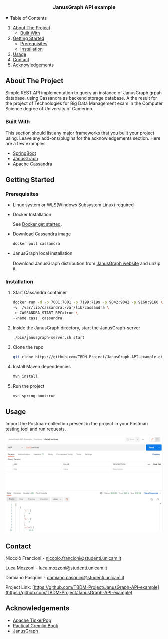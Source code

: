 <h3 align="center">JanusGraph API example</h3>


<!-- TABLE OF CONTENTS -->
<details open="open">
  <summary>Table of Contents</summary>
  <ol>
    <li>
      <a href="#about-the-project">About The Project</a>
      <ul>
        <li><a href="#built-with">Built With</a></li>
      </ul>
    </li>
    <li>
      <a href="#getting-started">Getting Started</a>
      <ul>
        <li><a href="#prerequisites">Prerequisites</a></li>
        <li><a href="#installation">Installation</a></li>
      </ul>
    </li>
    <li><a href="#usage">Usage</a></li>
    <li><a href="#contact">Contact</a></li>
    <li><a href="#acknowledgements">Acknowledgements</a></li>
  </ol>
</details>



<!-- ABOUT THE PROJECT -->
## About The Project
Simple REST API implementation to query an instance of JanusGraph grpah database, using Cassandra as backend storage database. A the result for the project of Technologies for Big Data Management exam in the Computer Science degree of University of Camerino.


### Built With

This section should list any major frameworks that you built your project using. Leave any add-ons/plugins for the acknowledgements section. Here are a few examples.
* [SpringBoot](https://getbootstrap.com)
* [JanusGraph](https://janusgraph.org/)
* [Apache Cassandra](https://cassandra.apache.org/_/index.html)



<!-- GETTING STARTED -->
## Getting Started

### Prerequisites

* Linux system or WLS(Windows Subsystem Linux) required

* Docker Installation
  
  See  [Docker get started](https://www.docker.com/get-started/ ).
 
* Download Cassandra image
  ```sh
  docker pull cassandra
  ```
* JanusGraph local installation

  Download JanusGraph distribution from [JanusGraph website](https://github.com/JanusGraph/janusgraph/releases) and unzip it.

### Installation

1. Start Cassandra container
   ```sh
   docker run -d -p 7001:7001 -p 7199:7199 -p 9042:9042 -p 9160:9160 \      
   -v  /var/lib/cassandra:/var/lib/cassandra \  
   -e CASSANDRA_START_RPC=true \  
   --name cass  cassandra
   ```
2. Inside the JanusGraph directory, start the JanusGraph-server
   ```sh
   ./bin/janusgraph-server.sh start
   ```
3. Clone the repo
   ```sh
   git clone https://github.com/TBDM-Project/JanusGraph-API-example.git
   ```
4. Install Maven dependencies
   ```sh
   mvn install
   ```
5. Run the project
   ```sh
   mvn spring-boot:run
   ```



<!-- USAGE EXAMPLES -->
## Usage

Import the Postman-collection present in the project in your Postman testing tool and run requests.

![My Image](postman.jpg)

<!-- CONTACT -->
## Contact

Niccolò Francioni  - niccolo.francioni@studenti.unicam.it

Luca Mozzoni  - luca.mozzoni@studenti.unicam.it

Damiano Pasquini  - damiano.pasquini@studenti.unicam.it

Project Link: [https://github.com/TBDM-Project/JanusGraph-API-example](https://github.com/TBDM-Project/JanusGraph-API-example)



<!-- ACKNOWLEDGEMENTS -->
## Acknowledgements
* [Apache TinkerPop](https://tinkerpop.apache.org/)
* [Pactical Gremlin Book](https://kelvinlawrence.net/book/Gremlin-Graph-Guide.html)
* [JanusGraph](https://janusgraph.org/)






